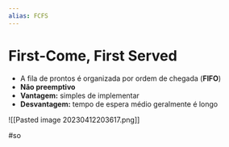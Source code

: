 ```yaml
---
alias: FCFS
---
```


# First-Come, First Served

- A fila de prontos é organizada por ordem de chegada (**FIFO**)
- **Não preemptivo**
- **Vantagem:** simples de implementar
- **Desvantagem:** tempo de espera médio geralmente é longo

![[Pasted image 20230412203617.png]]

#so

